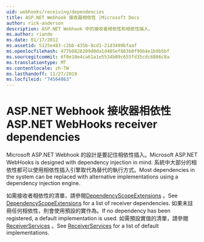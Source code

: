 ```yaml
---
uid: webhooks/receiving/dependencies
title: ASP.NET Webhook 接收器相依性 |Microsoft Docs
author: rick-anderson
description: ASP.NET Webhook 中的接收者相依性和相依性插入。
ms.author: riande
ms.date: 01/17/2012
ms.assetid: 5125e483-c2bb-435b-8cd1-21d3499bfaaf
ms.openlocfilehash: 477b8828209d0da1d485ef883b0f99b4e1b9b5bf
ms.sourcegitcommit: 6f0e10e4ca61a1e5534b09c655fd35cdc6886c8a
ms.translationtype: MT
ms.contentlocale: zh-TW
ms.lasthandoff: 11/27/2019
ms.locfileid: "74564863"
---
```

# <a name="aspnet-webhooks-receiver-dependencies"></a><span data-ttu-id="c4cc0-103">ASP.NET Webhook 接收器相依性</span><span class="sxs-lookup"><span data-stu-id="c4cc0-103">ASP.NET WebHooks receiver dependencies</span></span>

<span data-ttu-id="c4cc0-104">Microsoft ASP.NET Webhook 的設計是要記住相依性插入。</span><span class="sxs-lookup"><span data-stu-id="c4cc0-104">Microsoft ASP.NET WebHooks is designed with dependency injection in mind.</span></span> <span data-ttu-id="c4cc0-105">系統中大部分的相依性都可以使用相依性插入引擎取代為替代的執行方式。</span><span class="sxs-lookup"><span data-stu-id="c4cc0-105">Most dependencies in the system can be replaced with alternative implementations using a dependency injection engine.</span></span>

<span data-ttu-id="c4cc0-106">如需接收者相依性的清單，請參閱[DependencyScopeExtensions](https://github.com/aspnet/aspnetWebHooks/blob/master/src/Microsoft.AspNet.WebHooks.Receivers/Extensions/DependencyScopeExtensions.cs) 。</span><span class="sxs-lookup"><span data-stu-id="c4cc0-106">See [DependencyScopeExtensions](https://github.com/aspnet/aspnetWebHooks/blob/master/src/Microsoft.AspNet.WebHooks.Receivers/Extensions/DependencyScopeExtensions.cs) for a list of receiver dependencies.</span></span> <span data-ttu-id="c4cc0-107">如果未註冊任何相依性，則會使用預設的實作為。</span><span class="sxs-lookup"><span data-stu-id="c4cc0-107">If no dependency has been registered, a default implementation is used.</span></span> <span data-ttu-id="c4cc0-108">如需預設實值的清單，請參閱[ReceiverServices](https://github.com/aspnet/aspnetWebHooks/blob/master/src/Microsoft.AspNet.WebHooks.Receivers/Services/ReceiverServices.cs) 。</span><span class="sxs-lookup"><span data-stu-id="c4cc0-108">See [ReceiverServices](https://github.com/aspnet/aspnetWebHooks/blob/master/src/Microsoft.AspNet.WebHooks.Receivers/Services/ReceiverServices.cs) for a list of default implementations.</span></span>
